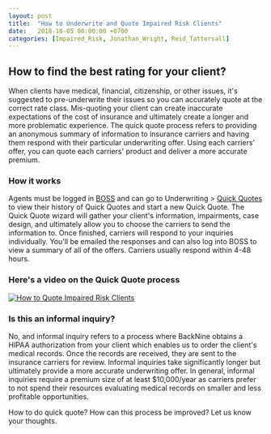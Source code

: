 ```yaml
---
layout: post
title:  "How to Underwrite and Quote Impaired Risk Clients"
date:   2018-10-05 00:00:00 +0700
categories: [Impaired_Risk, Jonathan_Wright, Reid_Tattersall]
---
```

## How to find the best rating for your client?
When clients have medical, financial, citizenship, or other issues, it's suggested to pre-underwrite their issues so you can accurately quote at the correct rate class. Mis-quoting your client can create inaccurate expectations of the cost of insurance and ultimately create a longer and more problematic experience. The quick quote process refers to providing an anonymous summary of information to insurance carriers and having them respond with their particular underwriting offer. Using each carriers' offer, you can quote each carriers' product and deliver a more accurate premium.

### How it works
Agents must be logged in [BOSS](https://app.back9ins.com) and can go to Underwriting > [Quick Quotes](https://app.back9ins.com/#/quick_quotes) to view their history of Quick Quotes and start a new Quick Quote. The Quick Quote wizard will gather your client's information, impairments, case design, and ultimately allow you to choose the carriers to send the information to. Once finished, carriers will respond to your inquiries individually. You'll be emailed the responses and can also log into BOSS to view a summary of all of the offers. Carriers usually respond within 4-48 hours.

### Here's a video on the Quick Quote process
[![How to Quote Impaired Risk Clients](https://i.vimeocdn.com/video/728477480.png)](https://vimeo.com/292160698 "How to Quote Impaired Risk Clients")

### Is this an informal inquiry?
No, and informal inquiry refers to a process where BackNine obtains a HIPAA authorization from your client which enables us to order the client's medical records. Once the records are received, they are sent to the insurance carriers for review. Informal inquiries take significantly longer but ultimately provide a more accurate underwriting offer. In general, informal inquiries require a premium size of at least $10,000/year as carriers prefer to not spend their resources evaluating medical records on smaller and less profitable opportunities.

How to do quick quote? How can this process be improved? Let us know your thoughts.
